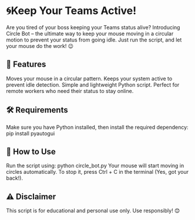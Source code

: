 # 🌀Keep Your Teams Active!
Are you tired of your boss keeping your Teams status alive?
Introducing Circle Bot – the ultimate way to keep your mouse moving in a circular motion to prevent your status from going idle. Just run the script, and let your mouse do the work! 😉

## 🚀 Features

Moves your mouse in a circular pattern.
Keeps your system active to prevent idle detection.
Simple and lightweight Python script.
Perfect for remote workers who need their status to stay online.

## 🛠 Requirements

Make sure you have Python installed, then install the required dependency:
  pip install pyautogui

## 🔧 How to Use

Run the script using:
  python circle_bot.py
Your mouse will start moving in circles automatically.
To stop it, press Ctrl + C in the terminal (Yes, got your back!).


## ⚠️ Disclaimer
This script is for educational and personal use only. Use responsibly! 😊

